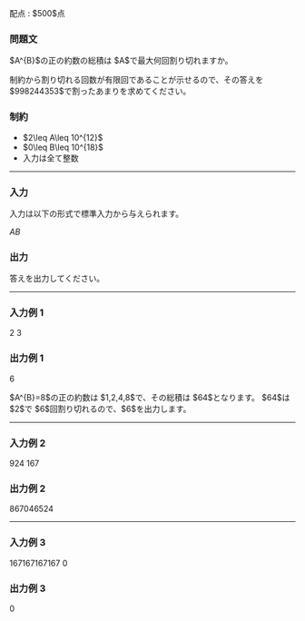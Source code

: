 
<div>

<span>

<span>

<p>
配点 : $500$点
</p>

<div>

<section>

### **問題文**

<p>
$A^{B}$の正の約数の総積は $A$で最大何回割り切れますか。
</p>

<p>
制約から割り切れる回数が有限回であることが示せるので、その答えを $998244353$で割ったあまりを求めてください。
</p>

</section>

</div>

<div>

<section>

### **制約**

<ul>

<li>
$2\leq A\leq 10^{12}$
</li>

<li>
$0\leq B\leq 10^{18}$
</li>

<li>
入力は全て整数
</li>

</ul>

</section>

</div>

---

<div>

<div>

<section>

### **入力**

<p>
入力は以下の形式で標準入力から与えられます。
</p>

<div>

$A$$B$
</div>

</section>

</div>

<div>

<section>

### **出力**

<p>
答えを出力してください。
</p>

</section>

</div>

</div>

---

<div>

<section>

### **入力例 1**

<div>

2 3

</div>

</section>

</div>

<div>

<section>

### **出力例 1**

<div>

6

</div>

<p>
$A^{B}=8$の正の約数は $1,2,4,8$で、その総積は $64$となります。
$64$は $2$で $6$回割り切れるので、$6$を出力します。
</p>

</section>

</div>

---

<div>

<section>

### **入力例 2**

<div>

924 167

</div>

</section>

</div>

<div>

<section>

### **出力例 2**

<div>

867046524

</div>

</section>

</div>

---

<div>

<section>

### **入力例 3**

<div>

167167167167 0

</div>

</section>

</div>

<div>

<section>

### **出力例 3**

<div>

0

</div>

</section>

</div>

</span>

</span>

</div>
